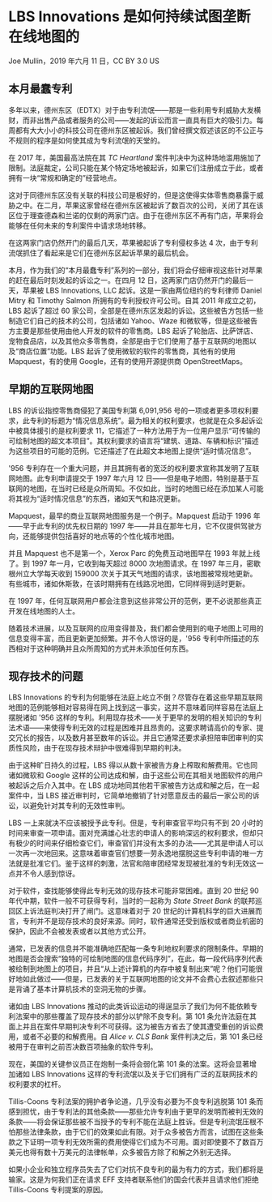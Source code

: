 # LBS Innovations 是如何持续试图垄断在线地图的

Joe Mullin，2019 年六月 11 日，CC BY 3.0 US

## 本月最蠢专利

多年以来，德州东区（EDTX）对于由专利流氓——那是一些利用专利威胁大发横财，而非出售产品或者服务的公司——发起的诉讼而言一直具有巨大的吸引力。每周都有大大小小的科技公司在德州东区被起诉。我们曾经撰文叙述该区的不公正与不规则的程序是如何使其成为专利流氓的天堂的。

在 2017 年，美国最高法院在其 _TC Heartland_ 案件判决中为这种场地滥用施加了限制。法庭裁定，公司只能在某个特定场地被起诉，如果它们注册成立于此，或者拥有一块“常规和确定的”经营地点。

这对于同德州东区没有关联的科技公司是极好的，但是这使得实体零售商暴露于威胁之中。在二月，苹果这家曾经在德州东区被起诉了数百次的公司，关闭了其在该区位于理查德森和兰诺的仅剩的两家门店。由于在德州东区不再有门店，苹果将会能够在任何未来的专利案件中请求场地转移。

在这两家门店仍然开门的最后几天，苹果被起诉了专利侵权多达 4 次，由于专利流氓抓住了看起来是它们在德州东区起诉苹果的最后机会。

本月，作为我们的“本月最蠢专利”系列的一部分，我们将会仔细审视这些针对苹果的赶在最后时刻发起的诉讼之一。在四月 12 日，这两家门店仍然开门的最后一天，苹果被 LBS Innovations, LLC 起诉。这是一家由两位纽约的专利律师 Daniel Mitry 和 Timothy Salmon 所拥有的专利授权许可公司。自其 2011 年成立之初，LBS 起诉了超过 60 家公司，全部是在德州东区发起的诉讼。这些被告方包括一些制造它们自己的技术的公司，包括诸如 Yahoo、Waze 和微软等，但是这些被告方主要是那些使用由他人开发的软件的零售商。LBS 起诉了轮胎店、比萨饼店、宠物食品店，以及其他众多零售商，全部是由于它们使用了基于互联网的地图以及“商店位置”功能。LBS 起诉了使用微软的软件的零售商，其他有的使用 Mapquest，有的使用 Google，还有的使用开源提供商 OpenStreetMaps。

## 早期的互联网地图

LBS 的诉讼指控零售商侵犯了美国专利第 6,091,956 号的一项或者更多项权利要求，此专利的标题为“情况信息系统”。最为相关的权利要求，也就是在众多起诉讼中被具体援引的是权利要求 11，它描述了一种方法用于为一位用户显示“可传输的可绘制地图的超文本项目”。其权利要求的语言将“建筑、道路、车辆和标识”描述为这些项目的可能的范例。它还描述了在此超文本地图上提供“适时情况信息”。

'956 专利存在一个重大问题，并且其拥有者的宽泛的权利要求宣称其发明了互联网地图。此专利申请提交于 1997 年六月 12 日——但是电子地图，特别是基于互联网的地图，在当时已经是众所周知。不仅如此，当时的地图已经在添加某人可能将其视为“适时情况信息”的东西，诸如天气和路况更新。

Mapquest，最早的商业互联网地图服务是一个例子。Mapquest 启动于 1996 年——早于此专利的优先权日期的 1997 年——并且在那年七月，它不仅提供驾驶方向，还能够提供包括喜好的地点等的个性化城市地图。

并且 Mapquest 也不是第一个，Xerox Parc 的免费互动地图早在 1993 年就上线了。到 1997 年一月，它收到每天超过 8000 次地图请求。在 1997 年三月，密歇根州立大学每天收到 159000 次关于其天气地图的请求，该地图被常规地更新。有些城市，诸如休斯敦，在该时期拥有在线路况地图，它同样得到适时更新。

在 1997 年，任何互联网用户都会注意到这些非常公开的范例，更不必说那些真正开发在线地图的人士。

随着技术进展，以及互联网的应用变得普及，我们都会使用到的电子地图上可用的信息变得丰富，而且更新更加频繁。并不令人惊讶的是，'956 专利中所描述的东西相对于这种明确并且众所周知的方式并未添加任何东西。

## 现存技术的问题

LBS Innovations 的专利为何能够在法庭上屹立不倒？尽管存在着这些早期互联网地图的范例能够相对容易得在网上找到这一事实，这并不意味着同样容易在法庭上摆脱诸如 '956 这样的专利。利用现存技术——关于更早的发明的相关知识的专利法术语——来使得专利无效的过程是困难并且昂贵的。这要求聘请高价的专家、提交冗长的报告，以及数月甚至数年的诉讼。并且它通常还要求承担陪审团审判的实质性风险，由于在现存技术辩护中很难得到早期的判决。

由于这种旷日持久的过程，LBS 得以从数十家被告方身上榨取和解费用。它也同诸如微软和 Google 这样的公司达成和解，由于这些公司在其相关地图软件的用户被起诉之后介入其中。在 LBS 成功地同其他若干家被告方达成和解之后，在一起案件中，当 LBS 接近审判时，它简单地撤销了针对愿意反击的最后一家公司的诉讼，以避免针对其专利的无效性审判。

LBS 一上来就决不应该被授予此专利。但是，专利审查官平均只有不到 20 小时的时间来审查一项申请。面对充满雄心壮志的申请人的影响深远的权利要求，但却只有极少的时间来仔细检查它们，审查官们并没有太多的办法——尤其是申请人可以一次再一次地回来。这意味着审查官们想要一劳永逸地摆脱这些专利申请的唯一方法就是批准它们。鉴于这样的刺激，法官和陪审团经常发现被批准的专利无效这一点并不令人感到惊讶。

对于软件，查找能够使得此专利无效的现存技术可能非常困难。直到 20 世纪 90 年代中期，软件一般不可获得专利，当时的一起称为 _State Street Bank_ 的联邦巡回区上诉法庭判决打开了闸门。这意味着对于 20 世纪的计算机科学的巨大进展而言，专利并不是现存技术的良好来源。同时，软件通常还受到版权或者商业机密的保护，因此不会被发表或者以其他方式公开。

通常，已发表的信息并不能准确地匹配每一条专利地权利要求的限制条件。早期的地图是否会搜索“独特的可绘制地图的信息代码序列”，在此，每一段代码序列代表被绘制到地图上的项目，并且“从上述计算机的内存中被复制出来”呢？他们可能很好地如此做过——但是，已发表的关于互联网地图的论文并不会费心去叙述那些只是背诵了基本计算机技术的空洞无物的步骤。

诸如由 LBS Innovations 推动的此类诉讼运动的得逞显示了我们为何不能依赖专利法案中的那些覆盖了现存技术的部分以铲除不良专利。第 101 条允许法庭在其面上并且在案件早期判决专利不可获得。这为被告方省去了使其遭受重创的诉讼费用，或者不必要的和解费用。自 _Alice v. CLS Bank_ 案件判决之后，第 101 条已经被用于在审判之前否决数百项抽象的软件专利。

现在，美国的关键参议员正在炮制一条将会弱化第 101 条的法案。这将会显著增加诸如 LBS Innovations 这样的专利流氓以及关于它们拥有广泛的互联网技术的权利要求的杠杆。

Tillis-Coons 专利法案的拥护者争论道，几乎没有必要为不良专利逃脱第 101 条而感到担忧，由于专利法的其他条款——那些允许专利由于更早的发明而被判无效的条款——将会保证那些被不当授予的专利不能在法庭上胜诉。但是专利流氓压根不怕那些法律条款，由于它们的效果如此有限。对于众多被告方而言，试图在这些条款之下证明一项专利无效所需的费用使得它们成为不可用。面对即使要不了数百万美元也得有数十万美元的法律帐单，众多被告方除了和解之外别无选择。

如果小企业和独立程序员失去了它们对抗不良专利的最为有力的方式，我们都将是输家。这是为何我们正在请求 EFF 支持者联系他们的国会代表并且请求他们拒绝 Tillis-Coons 专利提案的原因。


